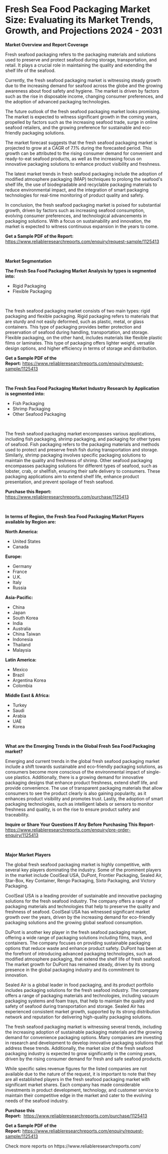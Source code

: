 <p><h1>Fresh Sea Food Packaging Market Size: Evaluating its Market Trends, Growth, and Projections 2024 - 2031</h1></p><p><strong>Market Overview and Report Coverage</strong></p>
<p><p>Fresh seafood packaging refers to the packaging materials and solutions used to preserve and protect seafood during storage, transportation, and retail. It plays a crucial role in maintaining the quality and extending the shelf life of the seafood.</p><p>Currently, the fresh seafood packaging market is witnessing steady growth due to the increasing demand for seafood across the globe and the growing awareness about food safety and hygiene. The market is driven by factors such as the rise in disposable income, changing consumer preferences, and the adoption of advanced packaging technologies.</p><p>The future outlook of the fresh seafood packaging market looks promising. The market is expected to witness significant growth in the coming years, propelled by factors such as the increasing seafood trade, surge in online seafood retailers, and the growing preference for sustainable and eco-friendly packaging solutions.</p><p>The market forecast suggests that the fresh seafood packaging market is projected to grow at a CAGR of 7.1% during the forecasted period. This growth can be attributed to the rising consumer demand for convenient and ready-to-eat seafood products, as well as the increasing focus on innovative packaging solutions to enhance product visibility and freshness.</p><p>The latest market trends in fresh seafood packaging include the adoption of modified atmosphere packaging (MAP) techniques to prolong the seafood's shelf life, the use of biodegradable and recyclable packaging materials to reduce environmental impact, and the integration of smart packaging technologies for real-time monitoring of product quality and safety.</p><p>In conclusion, the fresh seafood packaging market is poised for substantial growth, driven by factors such as increasing seafood consumption, evolving consumer preferences, and technological advancements in packaging solutions. With a focus on sustainability and innovation, the market is expected to witness continuous expansion in the years to come.</p></p>
<p><strong>Get a Sample PDF of the Report:</strong> <a href="https://www.reliableresearchreports.com/enquiry/request-sample/1125413">https://www.reliableresearchreports.com/enquiry/request-sample/1125413</a></p>
<p>&nbsp;</p>
<p><strong>Market Segmentation</strong></p>
<p><strong>The Fresh Sea Food Packaging Market Analysis by types is segmented into:</strong></p>
<p><ul><li>Rigid Packaging</li><li>Flexible Packaging</li></ul></p>
<p>&nbsp;</p>
<p><p>The fresh seafood packaging market consists of two main types: rigid packaging and flexible packaging. Rigid packaging refers to materials that are sturdy and not easily deformed, such as plastic, metal, or glass containers. This type of packaging provides better protection and preservation of seafood during handling, transportation, and storage. Flexible packaging, on the other hand, includes materials like flexible plastic films or laminates. This type of packaging offers lighter weight, versatile design options, and higher efficiency in terms of storage and distribution.</p></p>
<p><strong>Get a Sample PDF of the Report:</strong>&nbsp;<a href="https://www.reliableresearchreports.com/enquiry/request-sample/1125413">https://www.reliableresearchreports.com/enquiry/request-sample/1125413</a></p>
<p>&nbsp;</p>
<p><strong>The Fresh Sea Food Packaging Market Industry Research by Application is segmented into:</strong></p>
<p><ul><li>Fish Packaging</li><li>Shrimp Packaging</li><li>Other Seafood Packaging</li></ul></p>
<p>&nbsp;</p>
<p><p>The fresh seafood packaging market encompasses various applications, including fish packaging, shrimp packaging, and packaging for other types of seafood. Fish packaging refers to the packaging materials and methods used to protect and preserve fresh fish during transportation and storage. Similarly, shrimp packaging involves specific packaging solutions to maintain the quality and freshness of shrimp. Other seafood packaging encompasses packaging solutions for different types of seafood, such as lobster, crab, or shellfish, ensuring their safe delivery to consumers. These packaging applications aim to extend shelf life, enhance product presentation, and prevent spoilage of fresh seafood.</p></p>
<p><strong>Purchase this Report:</strong>&nbsp; <a href="https://www.reliableresearchreports.com/purchase/1125413">https://www.reliableresearchreports.com/purchase/1125413</a></p>
<p>&nbsp;</p>
<p><strong>In terms of Region, the Fresh Sea Food Packaging Market Players available by Region are:</strong></p>
<p>
    <p> <strong> North America: </strong>
        <ul>
            <li>United States</li>
            <li>Canada</li>
        </ul>
        </p> 
    <p> <strong> Europe: </strong>
        <ul>
            <li>Germany</li>
            <li>France</li>
            <li>U.K.</li>
            <li>Italy</li>
            <li>Russia</li>
        </ul>
        </p> 
    <p> <strong> Asia-Pacific: </strong>
        <ul>
            <li>China</li>
            <li>Japan</li>
            <li>South Korea</li>
            <li>India</li>
            <li>Australia</li>
            <li>China Taiwan</li>
            <li>Indonesia</li>
            <li>Thailand</li>
            <li>Malaysia</li>
        </ul>
        </p> 
    <p> <strong> Latin America: </strong>
        <ul>
            <li>Mexico</li>
            <li>Brazil</li>
            <li>Argentina Korea</li>
            <li>Colombia</li>
        </ul>
        </p> 
    <p> <strong> Middle East & Africa: </strong>
        <ul>
            <li>Turkey</li>
            <li>Saudi</li>
            <li>Arabia</li>
            <li>UAE</li>
            <li>Korea</li>
        </ul>
    </p>
    </p>
<p>&nbsp;</p>
<p><strong>What are the Emerging Trends in the Global Fresh Sea Food Packaging market?</strong></p>
<p><p>Emerging and current trends in the global fresh seafood packaging market include a shift towards sustainable and eco-friendly packaging solutions, as consumers become more conscious of the environmental impact of single-use plastics. Additionally, there is a growing demand for innovative packaging designs that enhance product freshness, extend shelf life, and provide convenience. The use of transparent packaging materials that allow consumers to see the product clearly is also gaining popularity, as it enhances product visibility and promotes trust. Lastly, the adoption of smart packaging technologies, such as intelligent labels or sensors to monitor freshness and quality, is on the rise to ensure product safety and traceability.</p></p>
<p><strong>Inquire or Share Your Questions If Any Before Purchasing This Report</strong>- <a href="https://www.reliableresearchreports.com/enquiry/pre-order-enquiry/1125413">https://www.reliableresearchreports.com/enquiry/pre-order-enquiry/1125413</a></p>
<p>&nbsp;</p>
<p><strong>Major Market Players</strong></p>
<p><p>The global fresh seafood packaging market is highly competitive, with several key players dominating the industry. Some of the prominent players in the market include CoolSeal USA, DuPont, Frontier Packaging, Sealed Air, Star-Box, Key Container, Rengo Packaging, Sixto Packaging, and Victory Packaging.</p><p>CoolSeal USA is a leading provider of sustainable and innovative packaging solutions for the fresh seafood industry. The company offers a range of packaging materials and technologies that help to preserve the quality and freshness of seafood. CoolSeal USA has witnessed significant market growth over the years, driven by the increasing demand for eco-friendly packaging solutions and the growing global seafood consumption.</p><p>DuPont is another key player in the fresh seafood packaging market, offering a wide range of packaging solutions including films, trays, and containers. The company focuses on providing sustainable packaging options that reduce waste and enhance product safety. DuPont has been at the forefront of introducing advanced packaging technologies, such as modified atmosphere packaging, that extend the shelf life of fresh seafood. The market growth for DuPont has remained steady, driven by its strong presence in the global packaging industry and its commitment to innovation.</p><p>Sealed Air is a global leader in food packaging, and its product portfolio includes packaging solutions for the fresh seafood industry. The company offers a range of packaging materials and technologies, including vacuum packaging systems and foam trays, that help to maintain the quality and safety of seafood during transportation and storage. Sealed Air has experienced consistent market growth, supported by its strong distribution network and reputation for delivering high-quality packaging solutions.</p><p>The fresh seafood packaging market is witnessing several trends, including the increasing adoption of sustainable packaging materials and the growing demand for convenience packaging options. Many companies are investing in research and development to develop innovative packaging solutions that address these trends. Additionally, the market size of the fresh seafood packaging industry is expected to grow significantly in the coming years, driven by the rising consumer demand for fresh and safe seafood products.</p><p>While specific sales revenue figures for the listed companies are not available due to the nature of the request, it is important to note that they are all established players in the fresh seafood packaging market with significant market shares. Each company has made considerable investments in product development, technology, and customer service to maintain their competitive edge in the market and cater to the evolving needs of the seafood industry.</p></p>
<p><strong>Purchase this Report:</strong>&nbsp;&nbsp;<a href="https://www.reliableresearchreports.com/purchase/1125413">https://www.reliableresearchreports.com/purchase/1125413</a></p>
<p></p>
<p><strong>Get a Sample PDF of the Report:</strong>&nbsp;<a href="https://www.reliableresearchreports.com/enquiry/request-sample/1125413">https://www.reliableresearchreports.com/enquiry/request-sample/1125413</a></p>
<p>Check more reports on https://www.reliableresearchreports.com/</p>